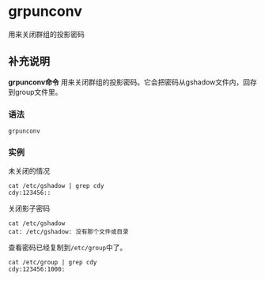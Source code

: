 # grpunconv

用来关闭群组的投影密码

## 补充说明

**grpunconv命令** 用来关闭群组的投影密码。它会把密码从gshadow文件内，回存到group文件里。

### 语法

```text
grpunconv
```

### 实例

未关闭的情况

```text
cat /etc/gshadow | grep cdy
cdy:123456::
```

关闭影子密码

```text
cat /etc/gshadow
cat: /etc/gshadow: 没有那个文件或目录
```

查看密码已经复制到`/etc/group`中了。

```text
cat /etc/group | grep cdy
cdy:123456:1000:
```

